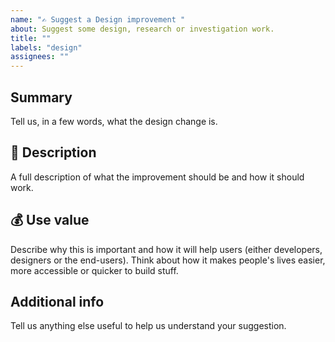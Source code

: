 ```yaml
---
name: "✍️ Suggest a Design improvement "
about: Suggest some design, research or investigation work.
title: ""
labels: "design"
assignees: ""
---
```


## Summary

Tell us, in a few words, what the design change is.

## 💬 Description

A full description of what the improvement should be and how it should work.

## 💰 Use value

Describe why this is important and how it will help users (either developers, designers or the end-users). Think about how it makes people's lives easier, more accessible or quicker to build stuff.

## Additional info

Tell us anything else useful to help us understand your suggestion.
